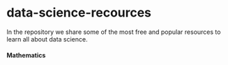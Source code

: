 # data-science-recources
In the repository we share some of the most free and popular resources to learn all about data science.

#### Mathematics    
